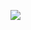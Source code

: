 

![](https://cdn.nlark.com/yuque/0/2024/png/43104311/1727256331024-a93661d1-819d-447c-be18-22f7f5a77d15.png)

